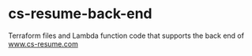 # cs-resume-back-end
Terraform files and Lambda function code that supports the back end of www.cs-resume.com

